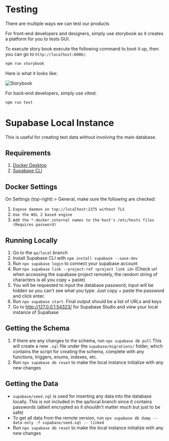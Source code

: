 
# Testing

There are multiple ways we can test our products

For front-end developers and designers, simply use storybook as it creates a platform for you to tests GUI.

To execute story book execute the following command to boot it up, then you can go to `http://localhost:6006/`.

```bash
npm run storybook
```

Here is what it looks like:

![Storybook](media/storybook-usage.gif)

For back-end developers, simply use vitest.

```bash
npm run test
```

# Supabase Local Instance
This is useful for creating test data without involving the main database.

## Requirements
1. [Docker Desktop](https://docs.docker.com/desktop/setup/install/windows-install/)
2. [Supabase CLI](https://supabase.com/docs/guides/local-development)

## Docker Settings
On Settings (top-right) > General, make sure the following are checked:
1. ``Expose daemon on txp://localhost:2375 without TLS``
2. ``Use the WSL 2 based engine``
3. ``Add the *.docker.internal names to the host's /etc/hosts files (Requires password)``

## Running Locally
1. Go to the ``qa/local`` branch
2. Install Supabase CLI with ``npm install supabase --save-dev``
3. Run ``npx supabase login`` to connect your supabase account
4. Run ``npx supabase link --project-ref <project link id>`` (Check url when accessing the supabase project remotely, the random string of characters is all you copy + paste)
5. You will be requested to input the database password, input will be hidden so you can't see what you type. Just copy + paste the password and click enter.
6. Run ``npx supabase start``. Final output should be a list of URLs and keys
7. Go to http://127.0.0.1:54323/ for Supabase Studio and view your local instance of Supabase

## Getting the Schema
1. If there are any changes to the schema, run ``npx supabase db pull``
This will create a new ``.sql`` file under the ``supabase/migrations/`` folder, which contains the script for creating the schema, complete with any functions, triggers, enums, indexes, etc.
2. Run ``npx supabase db reset`` to make the local instance initialize with any new changes

## Getting the Data
- ``supabase/seed.sql`` is used for inserting any data into the database locally. This is not included in the qa/local branch since it contains passwords (albeit encrypted so it shouldn't matter much but just to be safe)
- To get all data from the remote version, run ``npx supabase db dump --data-only -f supabase/seed.sql -- linked``
- Run ``npx supabase db reset`` to make the local instance initialize with any new changes
